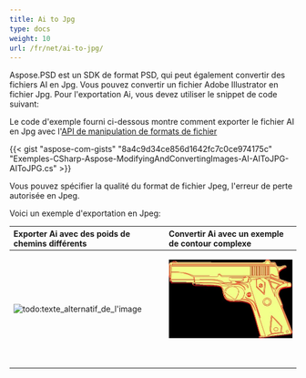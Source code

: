 ```yaml
---
title: Ai to Jpg
type: docs
weight: 10
url: /fr/net/ai-to-jpg/
---
```


Aspose.PSD est un SDK de format PSD, qui peut également convertir des fichiers AI en Jpg. Vous pouvez convertir un fichier Adobe Illustrator en fichier Jpg. Pour l'exportation Ai, vous devez utiliser le snippet de code suivant:


Le code d'exemple fourni ci-dessous montre comment exporter le fichier AI en Jpg avec l'[API de manipulation de formats de fichier](/psd/fr/net/manipuler-differents-formats-de-fichiers-image/)

{{< gist "aspose-com-gists" "8a4c9d34ce856d1642fc7c0ce974175c" "Exemples-CSharp-Aspose-ModifyingAndConvertingImages-AI-AIToJPG-AIToJPG.cs" >}}


Vous pouvez spécifier la qualité du format de fichier Jpeg, l'erreur de perte autorisée en Jpeg.

Voici un exemple d'exportation en Jpeg:


|**Exporter Ai avec des poids de chemins différents**|**Convertir Ai avec un exemple de contour complexe**|
| :- | :- |
|![todo:texte_alternatif_de_l'image](ai-to-jpg_1)|<p>![todo:texte_alternatif_de_l'image](ai-to-jpg_2.jpg)</p><p> </p>|

